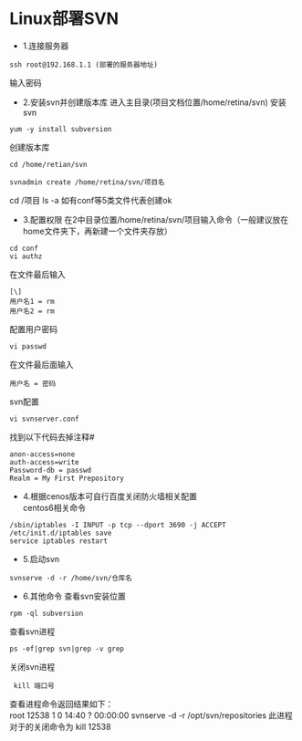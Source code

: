 # Linux部署SVN

* 1.连接服务器
```
ssh root@192.168.1.1 (部署的服务器地址)
```
输入密码

* 2.安装svn并创建版本库
进入主目录(项目文档位置/home/retina/svn)
安装svn
```
yum -y install subversion
```
创建版本库
```
cd /home/retian/svn
```
```
svnadmin create /home/retina/svn/项目名
```
 cd /项目  ls -a  如有conf等5类文件代表创建ok

 * 3.配置权限
 在2中目录位置/home/retina/svn/项目输入命令（一般建议放在home文件夹下，再新建一个文件夹存放）
 ```
 cd conf
 vi authz
 ```
 在文件最后输入
```
[\]
用户名1 = rm
用户名2 = rm
```
配置用户密码
```
vi passwd
```
在文件最后面输入
```
用户名 = 密码
```
svn配置
```
vi svnserver.conf
```
找到以下代码去掉注释#
```
anon-access=none
auth-access=write
Password-db = passwd
Realm = My First Prepository
```

* 4.根据cenos版本可自行百度关闭防火墙相关配置  
centos6相关命令
```
/sbin/iptables -I INPUT -p tcp --dport 3690 -j ACCEPT
/etc/init.d/iptables save
service iptables restart
```
* 5.启动svn
```
svnserve -d -r /home/svn/仓库名
```
* 6.其他命令
查看svn安装位置
```
rpm -ql subversion
```
查看svn进程
```
ps -ef|grep svn|grep -v grep
```
关闭svn进程
```
 kill 端口号
```
查看进程命令返回结果如下：  
root 12538 1 0 14:40 ? 00:00:00 svnserve -d -r /opt/svn/repositories
此进程对于的关闭命令为  kill 12538
